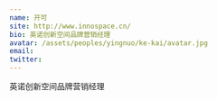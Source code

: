 ```yaml
---
name: 开可
site: http://www.innospace.cn/
bio: 英诺创新空间品牌营销经理
avatar: /assets/peoples/yingnuo/ke-kai/avatar.jpg
email: 
twitter: 
---
```

英诺创新空间品牌营销经理
